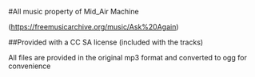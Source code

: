 #All music property of  Mid_Air Machine 

(https://freemusicarchive.org/music/Ask%20Again)

##Provided with a CC SA license (included with the tracks)

All files are provided in the original mp3 format and converted to ogg for convenience